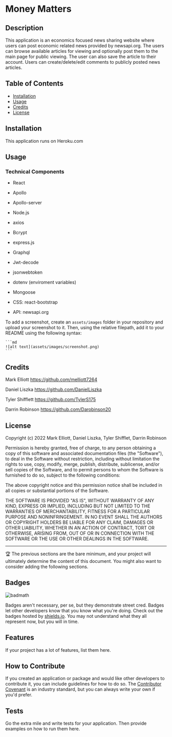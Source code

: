 # Money Matters

## Description

This application is an economics focused news sharing website where users can post economic related news provided by newsapi.org. The users can browse available articles for viewing and optionally post them to the main page for public viewing. The user can also save the article to their account. Users can create/delete/edit comments to publicly posted news articles.

## Table of Contents

- [Installation](#installation)
- [Usage](#usage)
- [Credits](#credits)
- [License](#license)

## Installation

This application runs on Heroku.com

## Usage

### Technical Components

- React
- Apollo
- Apollo-server
- Node.js
- axios
- Bcrypt
- express.js
- Graphql
- Jwt-decode
- jsonwebtoken
- dotenv (enviroment variables)
- Mongoose

- CSS: react-bootstrap
- API: newsapi.org

To add a screenshot, create an `assets/images` folder in your repository and upload your screenshot to it. Then, using the relative filepath, add it to your README using the following syntax:

    ```md
    ![alt text](assets/images/screenshot.png)
    ```

## Credits

Mark Elliott https://github.com/melliott7264

Daniel Liszka https://github.com/DanielLiszka

Tyler Shifflett https://github.com/TylerS175

Darrin Robinson https://github.com/Darobinson20

## License

Copyright (c) 2022 Mark Elliott, Daniel Liszka, Tyler Shifflet, Darrin Robinson

Permission is hereby granted, free of charge, to any person obtaining a copy
of this software and associated documentation files (the "Software"), to deal
in the Software without restriction, including without limitation the rights
to use, copy, modify, merge, publish, distribute, sublicense, and/or sell
copies of the Software, and to permit persons to whom the Software is
furnished to do so, subject to the following conditions:

The above copyright notice and this permission notice shall be included in all
copies or substantial portions of the Software.

THE SOFTWARE IS PROVIDED "AS IS", WITHOUT WARRANTY OF ANY KIND, EXPRESS OR
IMPLIED, INCLUDING BUT NOT LIMITED TO THE WARRANTIES OF MERCHANTABILITY,
FITNESS FOR A PARTICULAR PURPOSE AND NONINFRINGEMENT. IN NO EVENT SHALL THE
AUTHORS OR COPYRIGHT HOLDERS BE LIABLE FOR ANY CLAIM, DAMAGES OR OTHER
LIABILITY, WHETHER IN AN ACTION OF CONTRACT, TORT OR OTHERWISE, ARISING FROM,
OUT OF OR IN CONNECTION WITH THE SOFTWARE OR THE USE OR OTHER DEALINGS IN THE
SOFTWARE.

---

🏆 The previous sections are the bare minimum, and your project will ultimately determine the content of this document. You might also want to consider adding the following sections.

## Badges

![badmath](https://img.shields.io/github/languages/top/lernantino/badmath)

Badges aren't necessary, per se, but they demonstrate street cred. Badges let other developers know that you know what you're doing. Check out the badges hosted by [shields.io](https://shields.io/). You may not understand what they all represent now, but you will in time.

## Features

If your project has a lot of features, list them here.

## How to Contribute

If you created an application or package and would like other developers to contribute it, you can include guidelines for how to do so. The [Contributor Covenant](https://www.contributor-covenant.org/) is an industry standard, but you can always write your own if you'd prefer.

## Tests

Go the extra mile and write tests for your application. Then provide examples on how to run them here.
